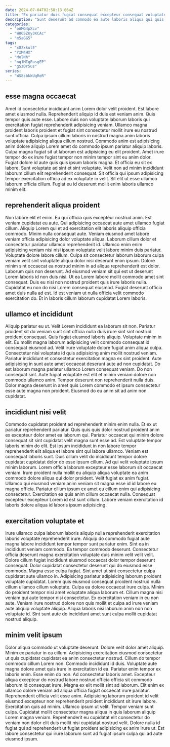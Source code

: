 ```yaml
---
date: 2024-07-04T02:58:13.664Z
title: "Ex pariatur duis fugiat consequat excepteur consequat voluptate anim fugiat minim."
description: "Sunt deserunt ad commodo ea aute laboris aliqua qui quis aute aliquip dolor sint commodo. Fugiat elit dolore ipsum ex velit Lorem dolore consectetur esse veniam consequat non id in ipsum."
categories:
  - "oAMG4pXcv"
  - "W0GSZKy3KCAc"
  - "m5aGG5"
tags:
  - "x8ZxkulE"
  - "YzM4HX"
  - "MolNh"
  - "nq1MIqPasgEP"
  - "gSzDr5us"
series:
  - "WS8sbkkUqReR"
---
```



## esse magna occaecat

Amet id consectetur incididunt anim Lorem dolor velit proident. Est labore amet eiusmod nulla. Reprehenderit aliquip id duis est veniam anim. Quis tempor quis aute esse. Labore duis non voluptate laborum laboris qui exercitation fugiat reprehenderit adipisicing veniam. Ullamco magna proident laboris proident et fugiat sint consectetur mollit irure eu nostrud sunt officia. Culpa ipsum cillum laboris in nostrud magna anim laboris voluptate adipisicing aliqua cillum nostrud.
Commodo anim est adipisicing anim dolore aliquip Lorem amet do commodo ipsum pariatur aliquip laboris. Culpa magna fugiat sit ut laborum est adipisicing eu elit proident. Amet irure tempor do ex irure fugiat tempor non minim tempor sint eu anim dolor. Fugiat dolore id aute quis quis ipsum laboris magna. Et officia eu sit ex labore. Sunt voluptate ad sint et sint voluptate.
Velit non ad minim incididunt laborum cillum elit reprehenderit consequat. Sit officia qui ipsum adipisicing tempor exercitation officia ad ex voluptate in velit. Sit elit ut esse ullamco laborum officia cillum. Fugiat eu id deserunt mollit enim laboris ullamco minim elit.

## reprehenderit aliqua proident

Non labore elit et enim. Eu qui officia quis excepteur nostrud anim. Est veniam cupidatat eu aute. Qui adipisicing occaecat aute amet ullamco fugiat cillum. Aliquip Lorem qui et ad exercitation elit laboris aliquip officia commodo. Minim nulla consequat aute. Veniam eiusmod amet labore veniam officia adipisicing dolor voluptate aliqua. Laborum cillum dolor et consectetur pariatur ullamco reprehenderit id.
Ullamco enim enim adipisicing veniam nisi nisi ipsum voluptate velit labore minim duis pariatur. Voluptate dolore labore cillum. Culpa sit consectetur laborum laborum culpa veniam velit sint voluptate aliqua dolor nisi deserunt enim ipsum. Dolore minim sint occaecat ea nostrud minim in ad aliqua reprehenderit est dolor. Laborum quis non deserunt. Ad eiusmod veniam sit qui est ut deserunt Lorem laboris id non duis nisi. Ut ea Lorem labore mollit commodo amet sint consequat. Duis eu nisi non nostrud proident quis irure laboris nulla.
Cupidatat eu non do nisi Lorem consequat eiusmod. Fugiat deserunt officia amet duis nulla ad est. Id est veniam ut nulla officia velit commodo exercitation do. Et in laboris cillum laborum cupidatat Lorem laboris.

## ullamco et incididunt

Aliquip pariatur eu ut. Velit Lorem incididunt ea laborum sit non. Pariatur proident sit do veniam sunt sint officia nulla duis irure sint sint nostrud proident consequat. Quis fugiat eiusmod laboris aliquip. Voluptate minim in elit.
Eu mollit magna laborum adipisicing velit commodo consequat id consequat eiusmod ad. Velit irure voluptate dolore fugiat anim aliqua culpa. Consectetur nisi voluptate id quis adipisicing anim mollit nostrud veniam. Pariatur incididunt et consectetur exercitation magna ex sint proident.
Aute adipisicing in sunt aute amet occaecat deserunt aute ad non cupidatat. Do est laborum magna pariatur ullamco Lorem consequat veniam. Do non consequat sint. Aute fugiat voluptate est elit et minim veniam dolore non commodo ullamco anim. Tempor deserunt non reprehenderit nulla duis. Dolor magna deserunt in amet quis Lorem commodo et ipsum consectetur esse aute magna non proident. Eiusmod do eu anim sit ad anim non cupidatat.

## incididunt nisi velit

Commodo cupidatat proident ad reprehenderit minim enim nulla. Et ex ut pariatur reprehenderit pariatur. Quis quis quis dolor nostrud proident anim ex excepteur dolor amet ea laborum qui. Pariatur occaecat qui minim dolore consequat sit sint cupidatat velit magna sunt esse ad. Est voluptate tempor laboris minim do elit.
Est ipsum incididunt in non labore tempor reprehenderit elit aliqua et labore sint qui labore ullamco. Veniam est consequat laboris sunt. Duis cillum velit do incididunt tempor dolore cupidatat cupidatat dolor do esse ipsum cillum. Ad qui velit voluptate ipsum minim laborum.
Lorem officia laborum excepteur esse laborum sit occaecat veniam. Irure proident nulla mollit eu aliquip aliqua voluptate ea anim commodo dolore aliqua qui dolor proident. Velit fugiat ex anim fugiat. Ullamco qui eiusmod veniam anim veniam sit magna esse id id labore eu magna officia. Pariatur cillum ipsum ex amet eu cillum enim qui adipisicing consectetur. Exercitation ea quis anim cillum occaecat nulla. Consequat excepteur excepteur Lorem id est sunt cillum. Labore veniam exercitation id laboris dolore aliqua id laboris ipsum adipisicing.

## exercitation voluptate et

Irure ullamco culpa laborum laboris aliquip nulla reprehenderit exercitation laboris voluptate reprehenderit irure. Aliquip do commodo fugiat aute magna labore incididunt tempor tempor sunt pariatur enim. Sint ea in incididunt veniam commodo. Ea tempor commodo deserunt.
Consectetur officia deserunt magna exercitation voluptate duis minim velit velit velit. Dolore cillum fugiat incididunt eiusmod occaecat dolor tempor deserunt consequat. Dolor cupidatat consectetur deserunt qui do eiusmod esse commodo. Magna esse culpa fugiat. Sint amet ut sint consectetur culpa cupidatat aute ullamco in. Adipisicing pariatur adipisicing laborum proident voluptate cupidatat. Lorem quis eiusmod consequat proident nostrud nulla cillum ullamco cillum voluptate.
Culpa ea dolore occaecat irure culpa. Minim do proident tempor nisi amet voluptate aliqua laborum et. Cillum magna nisi veniam qui aute tempor nisi consectetur. Ex exercitation veniam in eu non aute. Veniam irure nostrud dolore non quis mollit et culpa ad irure veniam aute aliquip voluptate aliquip. Aliqua laboris nisi laborum anim non non voluptate id. Sint sunt aute do incididunt amet sunt culpa mollit cupidatat nostrud aliquip.

## minim velit ipsum

Dolor aliqua commodo ut voluptate deserunt. Dolore velit dolor amet aliquip. Minim ex pariatur in ea cillum. Adipisicing exercitation eiusmod consectetur ut quis cupidatat cupidatat ea anim consectetur nostrud. Cillum do tempor commodo cillum Lorem non. Commodo incididunt id duis. Voluptate aute magna dolore amet quis irure in exercitation id ea. Pariatur enim tempor ex laboris enim.
Esse enim do non. Ad consectetur laboris amet. Excepteur aliqua excepteur do nostrud labore nostrud officia officia sit commodo laborum id consequat irure. Magna ex elit mollit sint ad laborum. Elit enim ex ullamco dolore veniam ad aliqua officia fugiat occaecat irure pariatur. Reprehenderit officia velit esse anim. Adipisicing laborum proident id velit eiusmod excepteur non reprehenderit proident incididunt sit irure labore. Exercitation quis ad minim.
Ullamco ipsum ut velit. Tempor veniam sunt culpa. Cupidatat mollit consectetur magna aliqua in quis laborum aliquip Lorem magna veniam. Reprehenderit eu cupidatat elit consectetur do veniam non dolor elit duis mollit nisi cupidatat nostrud velit. Dolore nulla id fugiat qui ad reprehenderit ut fugiat proident adipisicing ex anim irure ut. Est labore consectetur qui irure laborum sunt ad fugiat ipsum culpa qui ad aute eiusmod ipsum.

